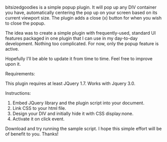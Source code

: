 bitsizedgoodies is a simple popup plugin. It will pop up any DIV container you have, automatically centering the pop 
up on your screen based on its current viewport size.  The plugin adds a close (x) button for when you wish to close the popup.

The idea was to create a simple plugin with frequently-used, standard UI features packaged in one plugin that I can use in my day-to-day development.  Nothing too complicated.  For now, only the popup feature is active. 

Hopefully I'll be able to update it from time to time.  Feel free to improve upon it.


Requirements:

This plugin requires at least JQuery 1.7. Works with Jquery 3.0.

Instructions:

1.  Embed JQuery library and the plugin script into your document.
    <script src="https://ajax.googleapis.com/ajax/libs/jquery/3.1.0/jquery.min.js"></script>
    <script src="bitsizedgoodies.js"></script>
2.  Link CSS to your html file. 
    <link rel="stylesheet" type="text/css" href="css/bitsizedgoodies.css" />
3.  Design your DIV and initially hide it with CSS display:none.
4.  Activate it on click event.


Download and try running the sample script.  I hope this simple effort will be of benefit to you.  Thanks!

